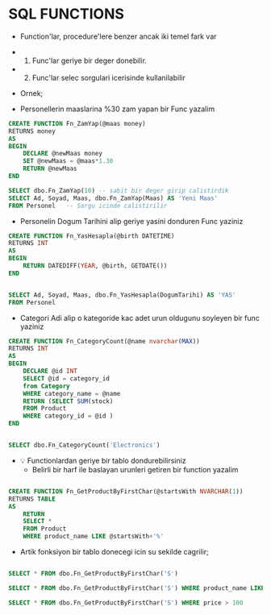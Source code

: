 # SQL FUNCTIONS

- Function'lar, procedure'lere benzer ancak iki temel fark var
- 1. Func'lar geriye bir deger donebilir.
- 2. Func'lar selec sorgulari icerisinde kullanilabilir

- Ornek;
- Personellerin maaslarina %30 zam yapan bir Func yazalim

```SQL
CREATE FUNCTION Fn_ZamYap(@maas money)
RETURNS money
AS
BEGIN
    DECLARE @newMaas money
    SET @newMaas = @maas*1.30
    RETURN @newMaas
END

SELECT dbo.Fn_ZamYap(10) -- sabit bir deger girip calistirdik
SELECT Ad, Soyad, Maas, dbo.Fn_ZamYap(Maas) AS 'Yeni Maas'
FROM Personel   -- Sorgu icinde calistirilir
```

- Personelin Dogum Tarihini alip geriye yasini donduren Func yaziniz

```SQL
CREATE FUNCTION Fn_YasHesapla(@birth DATETIME)
RETURNS INT
AS
BEGIN
    RETURN DATEDIFF(YEAR, @birth, GETDATE())
END


SELECT Ad, Soyad, Maas, dbo.Fn_YasHesapla(DogumTarihi) AS 'YAS'
FROM Personel
```

- Categori Adi alip o kategoride kac adet urun oldugunu soyleyen bir func yaziniz

```SQL
CREATE FUNCTION Fn_CategoryCount(@name nvarchar(MAX))
RETURNS INT
AS
BEGIN
    DECLARE @id INT
    SELECT @id = category_id
    from Category
    WHERE category_name = @name
    RETURN (SELECT SUM(stock)
    FROM Product
    WHERE category_id = @id )
END


SELECT dbo.Fn_CategoryCount('Electronics')
```

- :bulb: Functionlardan geriye bir tablo dondurebilirsiniz
  - Belirli bir harf ile baslayan urunleri getiren bir function yazalim

```SQL

CREATE FUNCTION Fn_GetProductByFirstChar(@startsWith NVARCHAR(1))
RETURNS TABLE
AS
    RETURN
    SELECT *
    FROM Product
    WHERE product_name LIKE @startsWith+'%'
```

- Artik fonksiyon bir tablo donecegi icin su sekilde cagrilir;

```SQL

SELECT * FROM dbo.Fn_GetProductByFirstChar('S') 

SELECT * FROM dbo.Fn_GetProductByFirstChar('S') WHERE product_name LIKE '%m%'

SELECT * FROM dbo.Fn_GetProductByFirstChar('S') WHERE price > 100
```
